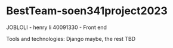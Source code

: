 # BestTeam-soen341project2023

JOBLOLI - henry li 40091330 - Front end



Tools and technologies: Django maybe, the rest TBD
